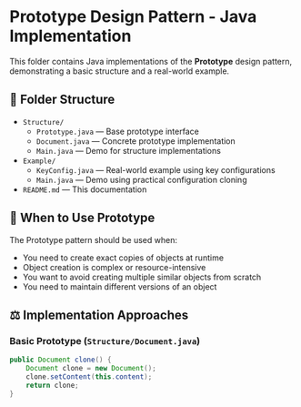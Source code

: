 # Prototype Design Pattern - Java Implementation

This folder contains Java implementations of the **Prototype** design pattern, demonstrating a basic structure and a real-world example.

## 📁 Folder Structure

- `Structure/`
    - `Prototype.java` — Base prototype interface
    - `Document.java` — Concrete prototype implementation
    - `Main.java` — Demo for structure implementations
- `Example/`
    - `KeyConfig.java` — Real-world example using key configurations
    - `Main.java` — Demo using practical configuration cloning
- `README.md` — This documentation

## 🎯 When to Use Prototype

The Prototype pattern should be used when:
- You need to create exact copies of objects at runtime
- Object creation is complex or resource-intensive
- You want to avoid creating multiple similar objects from scratch
- You need to maintain different versions of an object

## ⚖️ Implementation Approaches

### Basic Prototype (`Structure/Document.java`)
```java
public Document clone() {
    Document clone = new Document();
    clone.setContent(this.content);
    return clone;
}